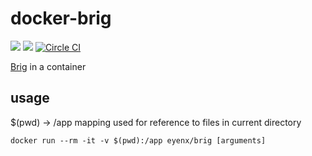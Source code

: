 # docker-brig

[![](https://images.microbadger.com/badges/image/eyenx/brig.svg)](https://microbadger.com/images/eyenx/brig "Get your own image badge on microbadger.com") [![](https://images.microbadger.com/badges/version/eyenx/brig.svg)](https://microbadger.com/images/eyenx/brig "Get your own version badge on microbadger.com")
[![Circle CI](https://circleci.com/gh/eyenx/docker-brig.svg?style=svg)](https://circleci.com/gh/eyenx/docker-brig)


[Brig](https://github.com/sahib/brig) in a container

## usage

$(pwd) -> /app mapping used for reference to files in current directory

```
docker run --rm -it -v $(pwd):/app eyenx/brig [arguments]
```


